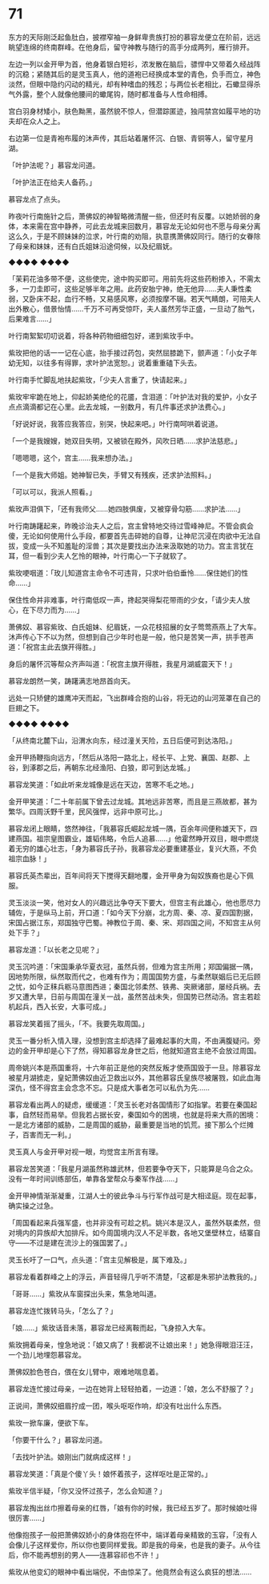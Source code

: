 # 71

东方的天际刚泛起鱼肚白，披襟窄袖一身鲜卑贵族打扮的慕容龙便立在阶前，远远眺望连绵的终南群峰。在他身后，留守神教与随行的高手分成两列，雁行排开。

左边一列以金开甲为首，他身着银白短衫，浓发散在脑后，骠悍中又带着久经战阵的沉稳；紧随其后的是灵玉真人，他的道袍已经换成本堂的青色，负手而立，神色淡然，但眼中隐约闪动的精光，却有种嗜血的残忍；与两位长老相比，石蠍显得杀气外露，整个人就像他腰间的蠍尾钩，随时都准备与人性命相搏。

宫白羽身材矮小，肤色黝黑，虽然貌不惊人，但潜踪匿迹，独闯禁宫如履平地的功夫却在众人之上。

右边第一位是青袍布履的沐声传，其后站着屠怀沉、白银、青铜等人，留守星月湖。

「叶护法呢？」慕容龙问道。

「叶护法正在给夫人备药。」

慕容龙点了点头。

昨夜叶行南施针之后，萧佛奴的神智略微清醒一些，但还时有反覆。以她娇弱的身体，本来需在宫中静养，可此去龙城来回数月，慕容龙无论如何也不愿与母亲分离这么久，于是不顾妹妹的泣求，叶行南的劝阻，执意携萧佛奴同行。随行的女眷除了母亲和妹妹，还有白氏姐妹沿途伺候，以及纪眉妩。

◆◆◆◆ ◆◆◆◆

「茉莉花油多带不便，这些使完，途中购买即可。用前先将这些药粉掺入，不需太多，一刀圭即可，这些足够半年之用。此药安胎宁神，绝无他异……夫人秉性柔弱，又卧床不起，血行不畅，又易感风寒，必须按摩不辍。若天气睛朗，可陪夫人出外散心，借景怡情……千万不可再受惊吓，夫人虽然芳华正盛，一旦动了胎气，后果难言……」

叶行南絮絮叨叨说着，将各种药物细细包好，递到紫玫手中。

紫玫把他的话一一记在心底，抬手接过药包，突然屈膝跪下，颤声道：「小女子年幼无知，以往多有得罪，求叶护法宽恕。」说着重重磕下头去。

叶行南手忙脚乱地扶起紫玫，「少夫人言重了，快请起来。」

紫玫牢牢跪在地上，仰起娇美绝伦的花靥，含泪道：「叶护法对我的爱护，小女子点点滴滴都记在心里。此去龙城，一别数月，有几件事还求护法费心。」

「好说好说，我答应我答应，别哭，快起来吧。」叶行南呵哄着说道。

「一个是我嫂嫂，她双目失明，又被锁在殿外，风吹日晒……求护法慈悲。」

「嗯嗯嗯，这个，宫主……我来想办法。」

「一个是我大师姐。她神智已失，手臂又有残疾，还求护法照料。」

「可以可以，我派人照看。」

紫玫声泪俱下，「还有我师父……她四肢俱废，又被穿骨勾筋……求护法……」

叶行南踌躇起来，昨晚诊治夫人之后，宫主曾特地交待过雪峰神尼。不管会疯会傻，无论如何使用什么手段，都要首先击碎她的自尊，让神尼沉浸在肉欲中无法自拔，变成一头不知羞耻的淫兽；其次是要找出办法来汲取她的功力。宫主言犹在耳，但一看到少夫人乞怜的眼神，叶行南心一下子就软了。

紫玫哽咽道：「玫儿知道宫主命令不可违背，只求叶伯伯垂怜……保住她们的性命……」

保住性命并非难事，叶行南低叹一声，搀起哭得梨花带雨的少女，「请少夫人放心，在下尽力而为……」

萧佛奴、慕容紫玫、白氏姐妹、纪眉妩，一众花枝招展的女子莺莺燕燕上了大车。沐声传心下不以为然，但想到自己少年时也是一般，他只是苦笑一声，拱手苍声道：「祝宫主此去旗开得胜。」

身后的屠怀沉等帮众齐声叫道：「祝宫主旗开得胜，我星月湖威震天下！」

慕容龙朗然一笑，踌躇满志地昂首向天。

远处一只矫健的雄鹰冲天而起，飞出群峰合抱的山谷，将无边的山河笼罩在自己的巨翅之下。

◆◆◆◆ ◆◆◆◆

「从终南北麓下山，沿渭水向东，经过潼关天险，五日后便可到达洛阳。」

金开甲扬鞭指向远方，「然后从洛阳一路北上，经长平、上党、襄国、赵郡、上谷，到涿郡之后，再朝东北经渔阳、白狼，即可到达龙城。」

慕容龙笑道：「如此听来龙城像是远在天边，苦寒不毛之地。」

金开甲笑道：「二十年前属下曾去过龙城。其地远非苦寒，而且是三燕故都，甚为繁华。四周沃野千里，民风强悍，远非中原可比。」

慕容龙闭上眼睛，悠然神往，「我慕容氏崛起龙城一隅，百余年间便称雄天下，四建燕国。祖宗皇图霸业，雄韬伟略，令后人追慕……」他霍然睁开双目，眼中燃烧着无穷的雄心壮志，「身为慕容氏子孙，我慕容龙必要重建基业，复兴大燕，不负祖宗血脉！」

慕容氏英杰辈出，百年间将天下搅得天翻地覆，金开甲身为匈奴族裔也是心下佩服。

灵玉淡淡一笑，他对女人的兴趣远比争夺天下要大，但宫主有此雄心，他也愿尽力辅佐，于是纵马上前，开口道：「如今天下分崩，北方周、秦、凉、夏四国割据，宋国占据江东，郑国独守巴蜀。神教位于周、秦、宋、郑四国之间，不知宫主从何处下手？」

慕容龙道：「以长老之见呢？」

灵玉沉吟道：「宋国秉承华夏衣冠，虽然兵弱，但难为宫主所用；郑国偏据一隅，因地势所限，纵然取而代之，也难有作为；周国国势方盛，与柔然联姻后已无后顾之忧，如今正秣兵粝马意图西进；秦国北邻柔然、铁弗、突厥诸部，屡经兵祸。去岁又遭大旱，日前与周国在潼关一战，虽然苦战未失，但国势已然动汤。宫主若趁机起兵，西入长安，大事可成。」

慕容龙笑着摇了摇头，「不。我要先取周国。」

灵玉一番分析入情入理，没想到宫主却选择了最难起事的大周，不由满腹疑问。旁边的金开甲却是心下了然，得知慕容龙身世之后，他就知道宫主绝不会放过周国。

周帝姚兴本是燕国重将，十六年前正是他的突然反叛才使燕国毁于一旦。除慕容龙被星月湖掳走，皇妃萧佛奴由近卫救出以外，其他慕容氏皇族尽被屠戮，如此血海深仇，怪不得宫主会念念不忘。只是成大事者怎可以私仇为先……

慕容龙看出两人的疑虑，缓缓道：「灵玉长老对各国情形了如指掌。若要在秦国起事，自然轻而易举。但我若占据长安，秦国如今的困境，也就是将来大燕的困境：一是北方诸部的威胁，二是周国的威胁，最重要是当地的饥荒。接下那么个烂摊子，百害而无一利。」

灵玉真人与金开甲对视一眼，均觉宫主所言有理。

慕容龙苦笑道：「我星月湖虽然称雄武林，但若要争夺天下，只能算是乌合之众。没有一年时间训练部伍，单靠各堂帮众与秦军作战……」

金开甲神情渐渐凝重，江湖人士的彼此争斗与行军作战可是大相迳庭。现在起事，确实操之过急。

「周国看起来兵强军盛，也并非没有可趁之机。姚兴本是汉人，虽然外联柔然，但对境内的异族却大加排斥。如今周国境内汉人不足半数，各地又堡壁林立，结寨自守——不过是建在流沙上的强国罢了。」

灵玉长吁了一口气，点头道：「宫主见解极是，属下难及。」

慕容龙看着群峰之上的浮云，声音轻得几乎听不清楚，「这都是朱邪护法教我的。」

「哥哥……」紫玫从车窗探出头来，焦急地叫道。

慕容龙连忙拨转马头，「怎么了？」

「娘……」紫玫话音未落，慕容龙已经离鞍而起，飞身掠入大车。

紫玫拥着母亲，惶急地说：「娘又病了！我都说不让娘出来！」她急得眼泪汪汪，一个劲儿地埋怨慕容龙。

萧佛奴脸色苍白，偎在女儿臂中，艰难地喘息着。

慕容龙连忙接过母亲，一边在她背上轻轻拍着，一边道：「娘，怎么不舒服了？」

正说间，萧佛奴细眉拧成一团，喉头呕呕作响，却没有吐出什么东西。

紫玫一掀车廉，便欲下车。

「你要干什么？」慕容龙问道。

「去找叶护法。娘刚出门就病成这样！」

慕容龙笑道：「真是个傻丫头！娘怀着孩子，这样呕吐是正常的。」

紫玫半信半疑，「你又没怀过孩子，怎么会知道？」

慕容龙掏出丝巾擦着母亲的红唇，「娘有你的时候，我已经五岁了。那时候娘吐得很厉害……」

他像抱孩子一般把萧佛奴娇小的身体抱在怀中，端详着母亲精致的玉容，「没有人会像儿子这样爱你，所以你也要同样爱我。即是我的母亲，也是我的妻子。从今往后，你不能再想别的男人——连慕容祁也不许！」

紫玫从他变幻的眼神中看出端倪，不由惊呆了。他竟然会有这么疯狂的想法……
